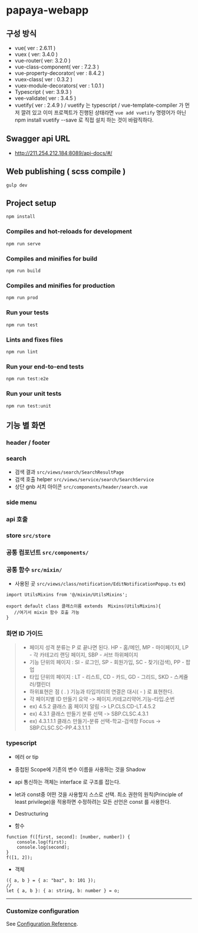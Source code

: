 # papaya-webapp

## 구성 방식
- vue( ver : 2.6.11 ) 
- vuex ( ver: 3.4.0 ) 
- vue-router( ver: 3.2.0 )
- vue-class-component( ver : 7.2.3 )
- vue-property-decorator( ver : 8.4.2 )
- vuex-class( ver : 0.3.2 )
- vuex-module-decorators( ver : 1.0.1 )
- Typescript ( ver: 3.9.3 )
- vee-validate( ver : 3.4.5 )
- vuetify( ver : 2.4.9 ) / 
  vuetify 는 typescript / vue-template-compiler 가 먼저 깔려 있고 이미 프로젝트가 진행된 상태라면
  ```vue add vuetify``` 명령어가 아닌 npm install vuetify --save 로 직접 설치 하는 것이 바람직하다.

## Swagger api URL
- http://211.254.212.184:8089/api-docs/#/

## Web publishing  ( scss compile )
```
gulp dev 
```

## Project setup
```
npm install
```

### Compiles and hot-reloads for development
```
npm run serve
```

### Compiles and minifies for build
```
npm run build
```


### Compiles and minifies for production
```
npm run prod
```

### Run your tests
```
npm run test
```

### Lints and fixes files
```
npm run lint
```

### Run your end-to-end tests
```
npm run test:e2e
```

### Run your unit tests
```
npm run test:unit
```

## 기능 별 화면 

### header / footer 

### search 
- 검색 결과 `src/views/search/SearchResultPage `
- 검색 호출 helper  `src/views/service/search/SearchService`
- 상단 gnb 서치 아이콘 `src/components/header/search.vue`

###  side menu 

###  api 호출 

### store   `src/store`

### 공통 컴포넌트 `src/components/`


### 공통 함수 `src/mixin/`  
- 사용된 곳 `src/views/class/notification/EditNotificationPopup.ts`
ex) 
```
import UtilsMixins from '@/mixin/UtilsMixins';

export default class 클래스이름 extends  Mixins(UtilsMixins){ 
   //여기서 mixin 함수 호출 가능 
}
```

### 화면 ID 가이드
> 
> - 페이지 성격 분류는 P 로 끝나면 된다. HP - 홈/메인, MP - 마이페이지,  LP - 각 카테고리 랜딩 페이지, SBP - 서브 하위페이지 
> - 기능 단위의 페이지 : SI - 로그인, SP - 회원가입, SC - 찾기(검색), PP - 팝업 
> - 타입 단위의 페이지 : LT - 리스트, CD - 카드, GD - 그리드, SKD - 스케쥴러/캘린더 
> - 하위표현은 점 ( . ) 기능과 타입끼리의 연결은 대시( - ) 로 표현한다.
> - 각 페이지별 ID 만들기 요약 -> 페이지.카테고리약어.기능-타입.순번 
> - ex) 4.5.2 클래스 홈 페이지 알림 -> LP.CLS.CD-LT.4.5.2  
> - ex) 4.3.1 클래스 만들기 분류 선택 -> SBP.CLSC.4.3.1
> - ex) 4.3.1.1.1 클래스 만들기-분류 선택-학교-검색창 Focus -> SBP.CLSC.SC-PP.4.3.1.1.1


###  typescript
- 에러 or tip
- 중첩된 Scope에 기존의 변수 이름을 사용하는 것을 Shadow
- api 통신하는 객체는 interface 로 구조를 잡는다.
- let과 const중 어떤 것을 사용할지 스스로 선택. 
최소 권한의 원칙(Principle of least privilege)을 적용하면 수정하려는 모든 선언은 const 를 사용한다.

- Destructuring
- 함수
```
function f([first, second]: [number, number]) {
    console.log(first);
    console.log(second);
}
f([1, 2]);
```

- 객체
```	
({ a, b } = { a: "baz", b: 101 });
//
let { a, b }: { a: string, b: number } = o;
```


--------- 

### Customize configuration
See [Configuration Reference](https://cli.vuejs.org/config/).
